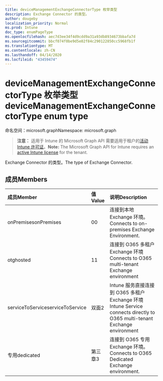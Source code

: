 ```yaml
---
title: deviceManagementExchangeConnectorType 枚举类型
description: Exchange Connector 的类型。
author: dougeby
localization_priority: Normal
ms.prod: Intune
doc_type: enumPageType
ms.openlocfilehash: aec7d3ee34f4d9cdd9a31a93db8934673bbafa7d
ms.sourcegitcommit: bbcf074f0be9d5e02f84c290122850cc5968fb1f
ms.translationtype: MT
ms.contentlocale: zh-CN
ms.lasthandoff: 04/14/2020
ms.locfileid: "43459474"
---
```

# <a name="devicemanagementexchangeconnectortype-enum-type"></a><span data-ttu-id="ed11c-103">deviceManagementExchangeConnectorType 枚举类型</span><span class="sxs-lookup"><span data-stu-id="ed11c-103">deviceManagementExchangeConnectorType enum type</span></span>

<span data-ttu-id="ed11c-104">命名空间：microsoft.graph</span><span class="sxs-lookup"><span data-stu-id="ed11c-104">Namespace: microsoft.graph</span></span>

> <span data-ttu-id="ed11c-105">**注意：** 适用于 Intune 的 Microsoft Graph API 需要适用于租户的[活动 Intune 许可证](https://go.microsoft.com/fwlink/?linkid=839381)。</span><span class="sxs-lookup"><span data-stu-id="ed11c-105">**Note:** The Microsoft Graph API for Intune requires an [active Intune license](https://go.microsoft.com/fwlink/?linkid=839381) for the tenant.</span></span>

<span data-ttu-id="ed11c-106">Exchange Connector 的类型。</span><span class="sxs-lookup"><span data-stu-id="ed11c-106">The type of Exchange Connector.</span></span>

## <a name="members"></a><span data-ttu-id="ed11c-107">成员</span><span class="sxs-lookup"><span data-stu-id="ed11c-107">Members</span></span>
|<span data-ttu-id="ed11c-108">成员</span><span class="sxs-lookup"><span data-stu-id="ed11c-108">Member</span></span>|<span data-ttu-id="ed11c-109">值</span><span class="sxs-lookup"><span data-stu-id="ed11c-109">Value</span></span>|<span data-ttu-id="ed11c-110">说明</span><span class="sxs-lookup"><span data-stu-id="ed11c-110">Description</span></span>|
|:---|:---|:---|
|<span data-ttu-id="ed11c-111">onPremises</span><span class="sxs-lookup"><span data-stu-id="ed11c-111">onPremises</span></span>|<span data-ttu-id="ed11c-112">0</span><span class="sxs-lookup"><span data-stu-id="ed11c-112">0</span></span>|<span data-ttu-id="ed11c-113">连接到本地 Exchange 环境。</span><span class="sxs-lookup"><span data-stu-id="ed11c-113">Connects to on-premises Exchange Environment.</span></span>|
|<span data-ttu-id="ed11c-114">otg</span><span class="sxs-lookup"><span data-stu-id="ed11c-114">hosted</span></span>|<span data-ttu-id="ed11c-115">1</span><span class="sxs-lookup"><span data-stu-id="ed11c-115">1</span></span>|<span data-ttu-id="ed11c-116">连接到 O365 多租户 Exchange 环境</span><span class="sxs-lookup"><span data-stu-id="ed11c-116">Connects to O365 multi-tenant Exchange environment</span></span>|
|<span data-ttu-id="ed11c-117">serviceToService</span><span class="sxs-lookup"><span data-stu-id="ed11c-117">serviceToService</span></span>|<span data-ttu-id="ed11c-118">双面</span><span class="sxs-lookup"><span data-stu-id="ed11c-118">2</span></span>|<span data-ttu-id="ed11c-119">Intune 服务直接连接到 O365 多租户 Exchange 环境</span><span class="sxs-lookup"><span data-stu-id="ed11c-119">Intune Service connects directly to O365 multi-tenant Exchange environment</span></span>|
|<span data-ttu-id="ed11c-120">专用</span><span class="sxs-lookup"><span data-stu-id="ed11c-120">dedicated</span></span>|<span data-ttu-id="ed11c-121">第三章</span><span class="sxs-lookup"><span data-stu-id="ed11c-121">3</span></span>|<span data-ttu-id="ed11c-122">连接到 O365 专用 Exchange 环境。</span><span class="sxs-lookup"><span data-stu-id="ed11c-122">Connects to O365 Dedicated Exchange environment.</span></span>|







